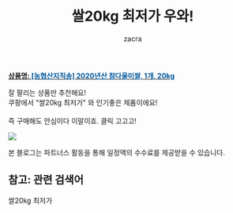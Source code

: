 ﻿---
layout: post
title:  "쌀20kg 최저가 우와!"
author: zacra
categories: [ 아이템 ]
tags: [쌀20kg 최저가]
image: https://static.coupangcdn.com/image/vendor_inventory/2a5e/6738f7cf09b911778257f6c21f0774081df711516ba227d0d7f224c8531d.png 
description: "쿠팡에서 쌀20kg 최저가 관련 상품으로 가장 잘팔리는 제품 중 하나라는 사실!!."
rating: 4.5
---

<a href="https://link.coupang.com/re/AFFSDP?lptag=AF8407795&pageKey=286672907&itemId=908827435&vendorItemId=5275081674&traceid=V0-153-006c6224fbe1c581"><b>상품명: <font color='#01579B'>[농협산지직송] 2020년산 참다울미쌀, 1개, 20kg</font></b></a>

잘 팔리는 상품만 추천해요!<br/>
쿠팡에서 "쌀20kg 최저가" 와 인기좋은 제품이에요!<br/><br/>
즉 구매해도 안심이다 이말이죠. 클릭 고고고! <br/>



<a href="https://link.coupang.com/re/AFFSDP?lptag=AF8407795&pageKey=286672907&itemId=908827435&vendorItemId=5275081674&traceid=V0-153-006c6224fbe1c581"><img src="https://thumbnail6.coupangcdn.com/thumbnails/remote/q89/image/vendor_inventory/598d/8ec78fe1141eaf9f002365670744a05b4d4617c082d82e1e8489bb490ae9.jpg"></a> 

본 블로그는 파트너스 활동을 통해 일정액의 수수료를 제공받을 수 있습니다.

## 참고: 관련 검색어    
쌀20kg 최저가